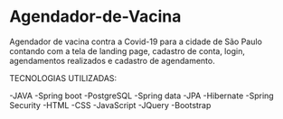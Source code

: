 # Agendador-de-Vacina


Agendador de vacina contra a Covid-19 para a cidade de São Paulo contando com a tela de landing page, cadastro de conta, login, agendamentos realizados e cadastro de agendamento.

TECNOLOGIAS UTILIZADAS:

-JAVA
-Spring boot
-PostgreSQL
-Spring data
-JPA
-Hibernate
-Spring Security
-HTML 
-CSS
-JavaScript
-JQuery
-Bootstrap
